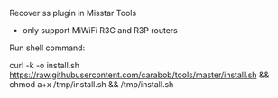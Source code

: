 Recover ss plugin in Misstar Tools

* only support MiWiFi R3G and R3P routers

Run shell command: 

curl -k -o install.sh https://raw.githubusercontent.com/carabob/tools/master/install.sh && chmod a+x /tmp/install.sh && /tmp/install.sh
